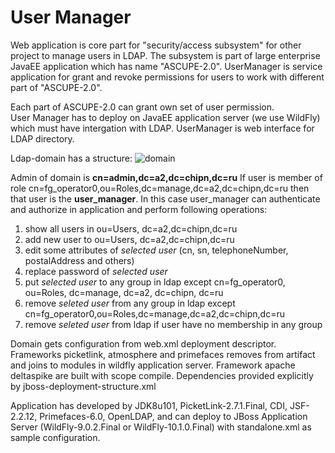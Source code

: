 # User Manager
Web application is core part for "security/access subsystem" for other project to manage users in LDAP. 
The subsystem is part of large enterprise JavaEE application which has name "ASCUPE-2.0". 
UserManager is service application for grant and revoke permissions for users to work with different part of "ASCUPE-2.0".

Each part of ASCUPE-2.0 can grant own set of user permission.    
User Manager has to deploy on JavaEE application server (we use WildFly) which must have intergation with LDAP. 
UserManager is web interface for LDAP directory.

Ldap-domain has a structure:
![domain](https://github.com/arkan-nk/UserManager/tree/master/doc/domain.png)


Admin of domain is **cn=admin,dc=a2,dc=chipn,dc=ru**
If user is member of role cn=fg_operator0,ou=Roles,dc=manage,dc=a2,dc=chipn,dc=ru
then that user is the **user_manager**.
In this case user_manager can authenticate and authorize in application and perform following operations:

 1. show all users in ou=Users, dc=a2,dc=chipn,dc=ru 
 2. add new user to ou=Users, dc=a2,dc=chipn,dc=ru 
 3. edit some attributes of *selected user* (cn, sn, telephoneNumber, postalAddress and others) 
 4. replace password of *selected user* 
 5. put *selected user* to any group in ldap except сn=fg_operator0, ou=Roles, dc=manage, dc=a2, dc=chipn, dc=ru 
 6. remove *seleted user* from any group in ldap except  cn=fg_operator0,ou=Roles,dc=manage,dc=a2,dc=chipn,dc=ru 
 7. remove *seleted user* from ldap if user have no membership in any group

Domain gets configuration from web.xml deployment descriptor. 
Frameworks picketlink, atmosphere and primefaces removes from artifact and joins to modules in wildfly application server.
Framework apache deltaspike are built with scope compile.
Dependencies provided explicitly by jboss-deployment-structure.xml 

Application has developed by JDK8u101, PicketLink-2.7.1.Final, CDI, JSF-2.2.12,
Primefaces-6.0, OpenLDAP, and can deploy to JBoss Application Server
(WildFly-9.0.2.Final or WildFly-10.1.0.Final) with standalone.xml as sample configuration.
